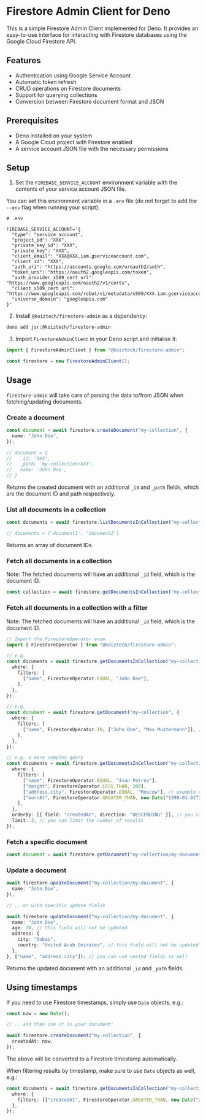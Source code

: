 # Firestore Admin Client for Deno

This is a simple Firestore Admin Client implemented for Deno. It provides an
easy-to-use interface for interacting with Firestore databases using the Google
Cloud Firestore API.

## Features

- Authentication using Google Service Account
- Automatic token refresh
- CRUD operations on Firestore documents
- Support for querying collections
- Conversion between Firestore document format and JSON

## Prerequisites

- Deno installed on your system
- A Google Cloud project with Firestore enabled
- A service account JSON file with the necessary permissions

## Setup

1. Set the `FIREBASE_SERVICE_ACCOUNT` environment variable with the contents of
   your service account JSON file.

You can set this environment variable in a `.env` file (do not forget to add the
`--env` flag when running your script):

```text
# .env

FIREBASE_SERVICE_ACCOUNT='{
  "type": "service_account",
  "project_id": "XXX",
  "private_key_id": "XXX",
  "private_key": "XXX",
  "client_email": "XXX@XXX.iam.gserviceaccount.com",
  "client_id": "XXX",
  "auth_uri": "https://accounts.google.com/o/oauth2/auth",
  "token_uri": "https://oauth2.googleapis.com/token",
  "auth_provider_x509_cert_url": "https://www.googleapis.com/oauth2/v1/certs",
  "client_x509_cert_url": "https://www.googleapis.com/robot/v1/metadata/x509/XXX.iam.gserviceaccount.com",
  "universe_domain": "googleapis.com"
}'
```

2. Install `@koiztech/firestore-admin` as a dependency:

```bash
deno add jsr:@koiztech/firestore-admin
```

3. Import `FirestoreAdminClient` in your Deno script and initialise it:

```typescript
import { FirestoreAdminClient } from "@koiztech/firestore-admin";

const firestore = new FirestoreAdminClient();
```

## Usage

`firestore-admin` will take care of parsing the data to/from JSON when
fetching/updating documents.

### Create a document

```typescript
const document = await firestore.createDocument("my-collection", {
  name: "John Doe",
});

// document = {
//   _id: 'XXX',
//   _path: 'my-collection/XXX',
//   name: 'John Doe',
// }
```

Returns the created document with an additional `_id` and `_path` fields, which
are the document ID and path respectively.

### List all documents in a collection

```typescript
const documents = await firestore.listDocumentsInCollection("my-collection");

// documents = ['document1', 'document2']
```

Returns an array of document IDs.

### Fetch all documents in a collection

Note: The fetched documents will have an additional `_id` field, which is the
document ID.

```typescript
const collection = await firestore.getDocumentsInCollection("my-collection");
```

### Fetch all documents in a collection with a filter

Note: The fetched documents will have an additional `_id` field, which is the
document ID.

```typescript
// Import the FirestoreOperator enum
import { FirestoreOperator } from "@koiztech/firestore-admin";

// e.g.
const documents = await firestore.getDocumentsInCollection("my-collection", {
  where: {
    filters: [
      ["name", FirestoreOperator.EQUAL, "John Doe"],
    ],
  },
});

// e.g.
const document = await firestore.getDocument("my-collection", {
  where: {
    filters: [
      ["name", FirestoreOperator.IN, ["John Doe", "Max Mustermann"]], // example of an IN filter
    ],
  },
});

// e.g. a more complex query
const documents = await firestore.getDocumentsInCollection("my-collection", {
  where: {
    filters: [
      ["name", FirestoreOperator.EQUAL, "Ivan Petrov"],
      ["height", FirestoreOperator.LESS_THAN, 200],
      ["address.city", FirestoreOperator.EQUAL, "Moscow"], // example of a nested field
      ["bornAt", FirestoreOperator.GREATER_THAN, new Date("1990-01-01T12:50:00.000Z")], // example of a timestamp filter
    ],
  },
  orderBy: [{ field: "createdAt", direction: "DESCENDING" }], // you can sort the results
  limit: 3, // you can limit the number of results
});
```

### Fetch a specific document

```typescript
const document = await firestore.getDocument("my-collection/my-document");
```

### Update a document

```typescript
await firestore.updateDocument("my-collection/my-document", {
  name: "John Doe",
});

// ...or with specific update fields

await firestore.updateDocument("my-collection/my-document", {
  name: "John Doe",
  age: 30, // this field will not be updated
  address: {
    city: "Dubai",
    country: "United Arab Emirates", // this field will not be updated
  },
}, ["name", "address.city"]); // you can use nested fields as well
```

Returns the updated document with an additional `_id` and `_path` fields.

## Using timestamps

If you need to use Firestore timestamps, simply use `Date` objects, e.g.:

```typescript
const now = new Date();

// ...and then use it in your document:

await firestore.createDocument("my-collection", {
  createdAt: now,
});
```

The above will be converted to a Firestore timestamp automatically.

When filtering results by timestamp, make sure to use `Date` objects as well, e.g.:

```typescript
const documents = await firestore.getDocumentsInCollection("my-collection", {
  where: {
    filters: [["createdAt", FirestoreOperator.GREATER_THAN, new Date("2024-12-02")]],
  },
});
```
